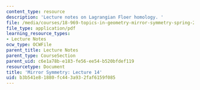 ```yaml
---
content_type: resource
description: 'Lecture notes on Lagrangian Floer homology. '
file: /media/courses/18-969-topics-in-geometry-mirror-symmetry-spring-2009/b3b541e81880fc443a932faf6159f085_MIT18_969s09_lec14.pdf
file_type: application/pdf
learning_resource_types:
- Lecture Notes
ocw_type: OCWFile
parent_title: Lecture Notes
parent_type: CourseSection
parent_uid: c6e1a78b-e183-fe56-ee54-b520bfdef119
resourcetype: Document
title: 'Mirror Symmetry: Lecture 14'
uid: b3b541e8-1880-fc44-3a93-2faf6159f085
---
```

